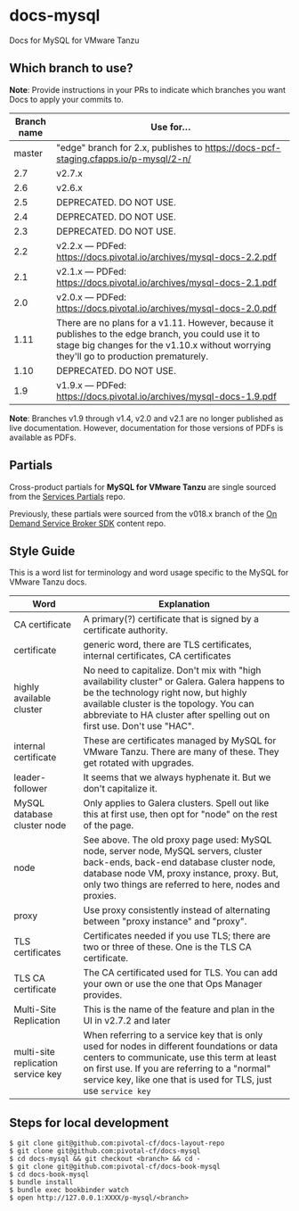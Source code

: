 docs-mysql
==========

Docs for MySQL for VMware Tanzu

## Which branch to use?

**Note**: Provide instructions in your PRs to indicate which branches you want Docs to apply your commits to.

| Branch name | Use for… |
|-------------| -------|
| master      | "edge" branch for 2.x, publishes to https://docs-pcf-staging.cfapps.io/p-mysql/2-n/|
| 2.7         | v2.7.x |
| 2.6         | v2.6.x |
| 2.5         | DEPRECATED. DO NOT USE. |
| 2.4         | DEPRECATED. DO NOT USE. |
| 2.3         | DEPRECATED. DO NOT USE. |
| 2.2         | v2.2.x — PDFed: https://docs.pivotal.io/archives/mysql-docs-2.2.pdf |
| 2.1         | v2.1.x — PDFed: https://docs.pivotal.io/archives/mysql-docs-2.1.pdf |
| 2.0         | v2.0.x — PDFed: https://docs.pivotal.io/archives/mysql-docs-2.0.pdf |
| 1.11        | There are no plans for a v1.11. However, because it publishes to the edge branch, you could use it to stage big changes for the v1.10.x without worrying they'll go to production prematurely. |
| 1.10        | DEPRECATED. DO NOT USE. |
| 1.9         | v1.9.x — PDFed: https://docs.pivotal.io/archives/mysql-docs-1.9.pdf |

**Note**: Branches v1.9 through v1.4, v2.0 and v2.1 are no longer published as live documentation. However, documentation for those versions of PDFs is available as PDFs.

## Partials

Cross-product partials for **MySQL for VMware Tanzu** are single sourced from the [Services Partials](https://github.com/pivotal-cf/docs-partials) repo.

Previously, these partials were sourced from the v018.x branch of the [On Demand Service Broker SDK](https://github.com/pivotal-cf/docs-on-demand-service-broker/tree/v0.18.x) content repo.

## Style Guide

This is a word list for terminology and word usage specific to the MySQL for VMware Tanzu docs.

| Word | Explanation |
|------|-------------|
| CA certificate | A primary(?) certificate that is signed by a certificate authority. |
| certificate | generic word, there are TLS certificates, internal certificates, CA certificates |
| highly available cluster | No need to capitalize. Don't mix with "high availability cluster" or Galera. Galera happens to be the technology right now, but highly available cluster is the topology. You can abbreviate to HA cluster after spelling out on first use. Don't use "HAC". |
| internal certificate | These are certificates managed by MySQL for VMware Tanzu. There are many of these. They get rotated with upgrades. |
| leader-follower | It seems that we always hyphenate it. But we don't capitalize it. |
| MySQL database cluster node | Only applies to Galera clusters. Spell out like this at first use, then opt for "node" on the rest of the page. |
| node | See above. The old proxy page used: MySQL node, server node, MySQL servers, cluster back-ends, back-end database cluster node, database node VM, proxy instance, proxy. But, only two things are referred to here, nodes and proxies. |
| proxy | Use proxy consistently instead of alternating between "proxy instance" and "proxy". |
| TLS certificates | Certificates needed if you use TLS; there are two or three of these. One is the TLS CA certificate. |
| TLS CA certificate | The CA certificated used for TLS. You can add your own or use the one that  Ops Manager provides. |
|Multi-Site Replication| This is the name of the feature and plan in the UI in v2.7.2 and later|
|multi-site replication service key| When referring to a service key that is only used for nodes in different foundations or data centers to communicate, use this term at least on first use. If you are referring to a "normal" service key, like one that is used for TLS, just use `service key`|


## Steps for local development
```
$ git clone git@github.com:pivotal-cf/docs-layout-repo
$ git clone git@github.com:pivotal-cf/docs-mysql
$ cd docs-mysql && git checkout <branch> && cd -
$ git clone git@github.com:pivotal-cf/docs-book-mysql
$ cd docs-book-mysql
$ bundle install
$ bundle exec bookbinder watch
$ open http://127.0.0.1:XXXX/p-mysql/<branch>
```

